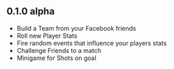 0.1.0 alpha
----
* Build a Team from your Facebook friends
* Roll new Player Stats
* Fire random events that influence your players stats
* Challenge Friends to a match
* Minigame for Shots on goal